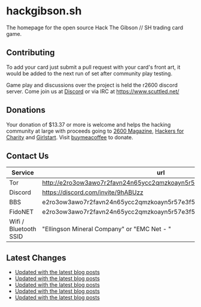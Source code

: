 # hackgibson.sh
The homepage for the open source Hack The Gibson // SH trading card game.


## Contributing

To add your card just submit a pull request with your card's front art, it would be added to the next run of set after community play testing.

Game play and discussions over the project is held the r2600 discord server. Come join us at [Discord](https://discord.com/invite/9hABUzz) or via IRC at https://www.scuttled.net/


## Donations

Your donation of $13.37 or more is welcome and helps the hacking community at large with proceeds going to [2600 Magazine](https://2600.com/), [Hackers for Charity](https://hackersforcharity.org) and [Girlstart](https://girlstart.org).  Visit [buymeacoffee](https://www.buymeacoffee.com/hackgibson.sh) to donate.


## Contact Us

Service | url
-|-
Tor | http://e2ro3ow3awo7r2favn24n65ycc2qmzkoayn5r57e3f56nvjwdcgg32ad.onion
Discord | https://discord.com/invite/9hABUzz
BBS | e2ro3ow3awo7r2favn24n65ycc2qmzkoayn5r57e3f56nvjwdcgg32ad.onion:23
FidoNET | e2ro3ow3awo7r2favn24n65ycc2qmzkoayn5r57e3f56nvjwdcgg32ad.onion:24554
Wifi / Bluetooth SSID | "Ellingson Mineral Company" or "EMC Net - <fidonet address>"

## Latest Changes
<!-- BLOG-POST-LIST:START -->
- [Updated with the latest blog posts](https://github.com/DFW2600/hackgibson.sh/commit/beccf2c9a09ada8fffc27f23bb017140b8c411c1)
- [Updated with the latest blog posts](https://github.com/DFW2600/hackgibson.sh/commit/24ce807c9533fc729d6983438e0d498337c330ff)
- [Updated with the latest blog posts](https://github.com/DFW2600/hackgibson.sh/commit/a9c2ce368734021b1c6c5f969964ceb392d45dd9)
- [Updated with the latest blog posts](https://github.com/DFW2600/hackgibson.sh/commit/8533ec167581313a160a409e3fd6c0337313c0ed)
- [Updated with the latest blog posts](https://github.com/DFW2600/hackgibson.sh/commit/5d5f826b5c0fbd8bec47fd4b98f84a09413755d4)
<!-- BLOG-POST-LIST:END -->
